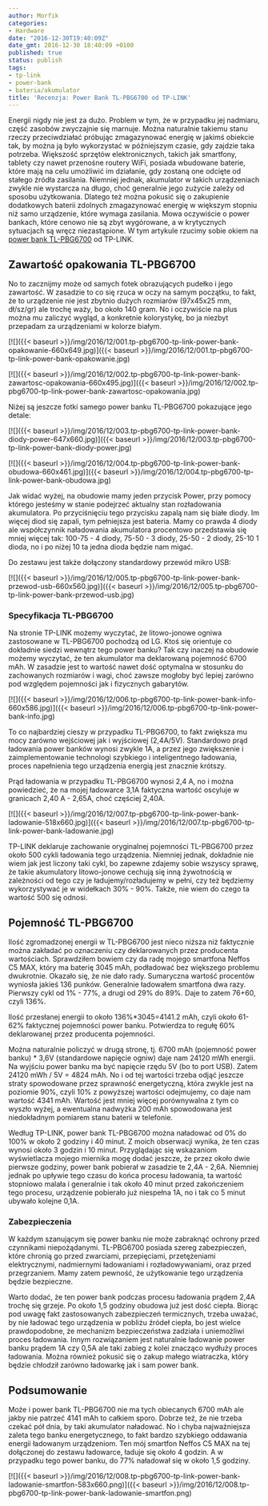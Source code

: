 ```yaml
---
author: Morfik
categories:
- Hardware
date: "2016-12-30T19:40:09Z"
date_gmt: 2016-12-30 18:40:09 +0100
published: true
status: publish
tags:
- tp-link
- power-bank
- bateria/akumulator
title: 'Recenzja: Power Bank TL-PBG6700 od TP-LINK'
---
```


Energii nigdy nie jest za dużo. Problem w tym, że w przypadku jej nadmiaru, część zasobów zwyczajnie
się marnuje. Można naturalnie takiemu stanu rzeczy przeciwdziałać próbując zmagazynować energię w
jakimś obiekcie tak, by można ją było wykorzystać w późniejszym czasie, gdy zajdzie taka potrzeba.
Większość sprzętów elektronicznych, takich jak smartfony, tablety czy nawet przenośne routery WiFi,
posiada wbudowane baterie, które mają na celu umożliwić im działanie, gdy zostaną one odcięte od
stałego źródła zasilania. Niemniej jednak, akumulator w takich urządzeniach zwykle nie wystarcza na
długo, choć generalnie jego zużycie zależy od sposobu użytkowania. Dlatego też można pokusić się o
zakupienie dodatkowych baterii zdolnych zmagazynować energię w większym stopniu niż samo urządzenie,
które wymaga zasilania. Mowa oczywiście o power bankach, które cenowo nie są zbyt wygórowane, a w
krytycznych sytuacjach są wręcz niezastąpione. W tym artykule rzucimy sobie okiem na [power bank
TL-PBG6700](http://www.tp-link.com.pl/products/details/cat-5689_TL-PBG6700.html) od TP-LINK.

<!--more-->
## Zawartość opakowania TL-PBG6700

No to zacznijmy może od samych fotek obrazujących pudełko i jego zawartość. W zasadzie to co się
rzuca w oczy na samym początku, to fakt, że to urządzenie nie jest zbytnio dużych rozmiarów
(97x45x25 mm, dł/sz/gr) ale trochę waży, bo około 140 gram. No i oczywiście na plus można mu
zaliczyć wygląd, a konkretnie kolorystykę, bo ja niezbyt przepadam za urządzeniami w kolorze
białym.

[![]({{< baseurl >}}/img/2016/12/001.tp-pbg6700-tp-link-power-bank-opakowanie-660x649.jpg)]({{< baseurl >}}/img/2016/12/001.tp-pbg6700-tp-link-power-bank-opakowanie.jpg)

[![]({{< baseurl >}}/img/2016/12/002.tp-pbg6700-tp-link-power-bank-zawartosc-opakowania-660x495.jpg)]({{< baseurl >}}/img/2016/12/002.tp-pbg6700-tp-link-power-bank-zawartosc-opakowania.jpg)

Niżej są jeszcze fotki samego power banku TL-PBG6700 pokazujące jego
detale:

[![]({{< baseurl >}}/img/2016/12/003.tp-pbg6700-tp-link-power-bank-diody-power-647x660.jpg)]({{< baseurl >}}/img/2016/12/003.tp-pbg6700-tp-link-power-bank-diody-power.jpg)

[![]({{< baseurl >}}/img/2016/12/004.tp-pbg6700-tp-link-power-bank-obudowa-660x461.jpg)]({{< baseurl >}}/img/2016/12/004.tp-pbg6700-tp-link-power-bank-obudowa.jpg)

Jak widać wyżej, na obudowie mamy jeden przycisk Power, przy pomocy którego jesteśmy w stanie
podejrzeć aktualny stan rozładowania akumulatora. Po przyciśnięciu tego przycisku zapalą nam się
białe diody. Im więcej diod się zapali, tym pełniejsza jest bateria. Mamy co prawda 4 diody ale
współczynnik naładowania akumulatora procentowo przedstawia się mniej więcej tak: 100-75 - 4 diody,
75-50 - 3 diody, 25-50 - 2 diody, 25-10 1 dioda, no i po niżej 10 ta jedna dioda będzie nam migać.

Do zestawu jest także dołączony standardowy przewód mikro
USB:

[![]({{< baseurl >}}/img/2016/12/005.tp-pbg6700-tp-link-power-bank-przewod-usb-660x560.jpg)]({{< baseurl >}}/img/2016/12/005.tp-pbg6700-tp-link-power-bank-przewod-usb.jpg)

### Specyfikacja TL-PBG6700

Na stronie TP-LINK możemy wyczytać, że litowo-jonowe ogniwa zastosowane w TL-PBG6700 pochodzą od LG.
Ktoś się orientuje co dokładnie siedzi wewnątrz tego power banku? Tak czy inaczej na obudowie możemy
wyczytać, że ten akumulator ma deklarowaną pojemność 6700 mAh. W zasadzie jest to wartość nawet dość
optymalna w stosunku do zachowanych rozmiarów i wagi, choć zawsze mogłoby być lepiej zarówno pod
względem pojemności jak i fizycznych
gabarytów.

[![]({{< baseurl >}}/img/2016/12/006.tp-pbg6700-tp-link-power-bank-info-660x586.jpg)]({{< baseurl >}}/img/2016/12/006.tp-pbg6700-tp-link-power-bank-info.jpg)

To co najbardziej cieszy w przypadku TL-PBG6700, to fakt zwiększa mu mocy zarówno wejściowej jak i
wyjściowej (2,4A/5V). Standardowo prąd ładowania power banków wynosi zwykle 1A, a przez jego
zwiększenie i zaimplementowanie technologi szybkiego i inteligentnego ładowania, proces napełnienia
tego urządzenia energią jest znacznie krótszy.

Prąd ładowania w przypadku TL-PBG6700 wynosi 2,4 A, no i można powiedzieć, że na mojej ładowarce
3,1A faktyczna wartość oscyluje w granicach 2,40 A - 2,65A, choć częściej
2,40A.

[![]({{< baseurl >}}/img/2016/12/007.tp-pbg6700-tp-link-power-bank-ladowanie-518x660.jpg)]({{< baseurl >}}/img/2016/12/007.tp-pbg6700-tp-link-power-bank-ladowanie.jpg)

TP-LINK deklaruje zachowanie oryginalnej pojemności TL-PBG6700 przez około 500 cykli ładowania tego
urządzenia. Niemniej jednak, dokładnie nie wiem jak jest liczony taki cykl, bo zapewne zdajemy sobie
wszyscy sprawę, że takie akumulatory litowo-jonowe cechują się inną żywotnością w zależności od tego
czy je ładujemy/rozładujemy w pełni, czy też będziemy wykorzystywać je w widełkach 30% - 90%. Także,
nie wiem do czego ta wartość 500 się odnosi.

## Pojemność TL-PBG6700

Ilość zgromadzonej energii w TL-PBG6700 jest nieco niższa niż faktycznie można zakładać po
oznaczeniu czy deklarowanych przez producenta wartościach. Sprawdziłem bowiem czy da radę mojego
smartfona Neffos C5 MAX, który ma baterię 3045 mAh, podładować bez większego problemu dwukrotnie.
Okazało się, że nie dało rady. Sumaryczna wartość procentów wyniosła jakieś 136 punków. Generalnie
ładowałem smartfona dwa razy. Pierwszy cykl od 1% - 77%, a drugi od 29% do 89%. Daje to zatem
76+60, czyli 136%.

Ilość przesłanej energii to około 136%\*3045=4141.2 mAh, czyli około 61-62% faktycznej pojemności
power banku. Potwierdza to regułę 60% deklarowanej przez producenta pojemności.

Można naturalnie policzyć w drugą stronę, tj. 6700 mAh (pojemność power banku) \* 3,6V (standardowe
napięcie ogniw) daje nam 24120 mWh energii. Na wyjściu power banku ma być napięcie rzędu 5V (bo to
port USB). Zatem 24120 mWh / 5V = 4824 mAh. No i od tej wartości trzeba odjąć jeszcze straty
spowodowane przez sprawność energetyczną, która zwykle jest na poziomie 90%, czyli 10% z powyższej
wartości odejmujemy, co daje nam wartość 4341 mAh. Wartość jest mniej więcej porównywalna z tym co
wyszło wyżej, a ewentualna nadwyżka 200 mAh spowodowana jest niedokładnym pomiarem stanu baterii w
telefonie.

Według TP-LINK, power bank TL-PBG6700 można naładować od 0% do 100% w około 2 godziny i 40 minut. Z
moich obserwacji wynika, że ten czas wynosi około 3 godzin i 10 minut. Przyglądając się wskazaniom
wyświetlacza mojego miernika mogę dodać jeszcze, że przez około dwie pierwsze godziny, power bank
pobierał w zasadzie te 2,4A - 2,6A. Niemniej jednak po upływie tego czasu do końca procesu
ładowania, ta wartość stopniowo malała i generalnie i tak około 40 minut przed zakończeniem tego
procesu, urządzenie pobierało już niespełna 1A, no i tak co 5 minut ubywało kolejne 0,1A.

### Zabezpieczenia

W każdym szanującym się power banku nie może zabraknąć ochrony przed czynnikami niepożądanymi.
TL-PBG6700 posiada szereg zabezpieczeń, które chronią go przed zwarciami, przepięciami,
przetężeniami elektrycznymi, nadmiernymi ładowaniami i rozładowywaniami, oraz przed przegrzaniem.
Mamy zatem pewność, że użytkowanie tego urządzenia będzie bezpieczne.

Warto dodać, że ten power bank podczas procesu ładowania prądem 2,4A trochę się grzeje. Po około 1,5
godziny obudowa już jest dość ciepła. Biorąc pod uwagę fakt zastosowanych zabezpieczeń termicznych,
trzeba uważać, by nie ładować tego urządzenia w pobliżu źródeł ciepła, bo jest wielce prawdopodobne,
że mechanizm bezpieczeństwa zadziała i uniemożliwi proces ładowania. Innym rozwiązaniem jest
naturalnie ładowanie power banku prądem 1A czy 0,5A ale taki zabieg z kolei znacząco wydłuży proces
ładowania. Można również pokusić się o zakup małego wiatraczka, który będzie chłodził zarówno
ładowarkę jak i sam power bank.

## Podsumowanie

Może i power bank TL-PBG6700 nie ma tych obiecanych 6700 mAh ale jakby nie patrzeć 4141 mAh to
całkiem sporo. Dobrze też, że nie trzeba czekać pół dnia, by taki akumulator naładować. No i chyba
najważniejsza zaleta tego banku energetycznego, to fakt bardzo szybkiego oddawania energii ładowanym
urządzeniom. Ten mój smartfon Neffos C5 MAX na tej dołączonej do zestawu ładowarce, ładuje się około
4 godzin. A w przypadku tego power banku, do 77% naładował się w około 1,5
godziny.

[![]({{< baseurl >}}/img/2016/12/008.tp-pbg6700-tp-link-power-bank-ladowanie-smartfon-583x660.png)]({{< baseurl >}}/img/2016/12/008.tp-pbg6700-tp-link-power-bank-ladowanie-smartfon.png)
